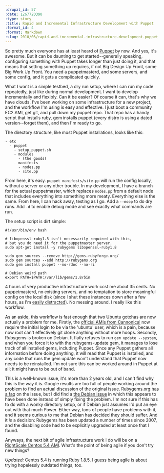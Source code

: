 ```yaml
--- 
:drupal_id: 57
:date: 1267720390
:type: story
:title: Rapid and Incremental Infrastructure Development with Puppet
:format_id: 4
:format: Markdown
:slug: 2010/03/rapid-and-incremental-infrastructure-development-puppet
---
```

So pretty much everyone has at least heard of [Puppet](http://reductivelabs.com/products/puppet/) by now.  And yes, it's awesome.  But it can be daunting to get started--generally speaking, configuring something with Puppet takes longer than just doing it, and that means that setting something up requires, if not Big Design Up Front, some Big Work Up Front.  You need a puppetmasterd, and some servers, and some config, and it gets a complicated quickly.

What I want is a simple testbed, a dry run setup, where I can run my code repeatedly, just like during normal development.  I want to develop incrementally and flexibly.  Can it be easier?  Of course it can, that's why we have clouds.  I've been working on some infrastructure for a new project, and the workflow I'm using is easy and effective.  I just boot a community EC2 AMI, get git, and pull down my puppet repo.  That repo has a handy script that installs ruby, gem installs puppet (every distro is using a dated version--forget them), and then I'm ready to go.

The directory structure, like most Puppet installations, looks like this:

    - etc
      - puppet
        - setup_puppet.sh
        - modules
          - (the goods)
        - manifests
          - nodes.pp
          - site.pp


From here, it's easy.  `puppet manifests/site.pp` will run the config locally, without a server or any other trouble.  In my development, I have a branch for the actual puppetmaster, which replaces `nodes.pp` from a default node that includes everything into something more meaty.  Everything else is the same.  From here, I can hack away, testing as I go.  Add a `--noop` to do dry runs.  Add `-d` to enable debug mode and see exactly what commands are run.

The setup script is dirt simple:

    #!/usr/bin/env bash
 
    # libopenssl-ruby1.8 isn't necessarily required with this, 
    # but you do need it for the puppetmaster server.
    sudo apt-get install -y rubygems libopenssl-ruby1.8
     
    sudo gem sources --remove http://gems.rubyforge.org/
    sudo gem sources --add http://rubygems.org 
    sudo gem install puppet --no-rdoc --no-ri

    # Debian weird path
    export PATH=$PATH:/var/lib/gems/1.8/bin

4 hours of very productive infrastructure work cost me about 35 cents.  No puppetmasterd, no existing servers, and no temptation to store meaningful config on the local disk (since I shut these instances down after a few hours, as I'm [easily distracted](http://r33b.net/)).  No messing around.  I really like this workflow.

As an aside, this workflow is fast enough that two Ubuntu gotchas are now actually a problem for me.  Firstly, the [official AMIs from Cannonical](http://alestic.com/) now require the initial login to be via the 'ubuntu' user, which is a pain, because now root can't effectively git clone anything without more hoops.  Secondly, Rubygems is broken on Debian.  It flatly refuses to run `gem update --system`, and when you force it to with the rubygems-update gem, it manages to lose track of all installed gems, including Puppet.  Since any Puppet gathers all information before doing anything, it will read that Puppet is installed, and any code that runs the gem update won't understand that Puppet now needs to be reinstalled.  I'm not sure this can be worked around in Puppet at all; it might have to be out of band.

This is a well-known issue, it's more than 2 years old, and I can't find why this is the way it is.  Google results are too full of people working around the problem to find an actual discussion of the original issue.  Rubygems.org [has a faq](http://help.rubygems.org/faqs/rubygems/rubygems-upgrade-issues) on the issue, but I did find a [the Debian issue](http://bugs.debian.org/cgi-bin/bugreport.cgi?bug=452547) in which this appears to have been done instead of simply fixing the problem.  I'm not sure if this has to do with a wonky directory setup, or if Debian just assumes I'd put an eye out with that much Power.  Either way, tons of people have problems with it, and it seems curious to me that Debian has decided they should suffer.  And it *is* a decision: Rubygems has been updated a number of times since 2007, and the disabling code had to be explicitly upgraded at least once that I found.

Anyways, the next bit of agile infrastructure work I do will be on a [RightScale Centos 5.4 AMI](http://developer.amazonwebservices.com/connect/entry.jspa?externalID=3300&categoryID=223).  What's the point of being agile if you don't try new things?

_Updated:_ Centos 5.4 is running Ruby 1.8.5.  I guess being agile is about trying hopelessly outdated things, too.

